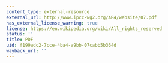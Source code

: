 ```yaml
---
content_type: external-resource
external_url: http://www.ipcc-wg2.org/AR4/website/07.pdf
has_external_license_warning: true
license: https://en.wikipedia.org/wiki/All_rights_reserved
status: ''
title: PDF
uid: f199adc2-7cce-4ba4-a9bb-07cabb5b364d
wayback_url: ''
---
```

